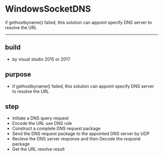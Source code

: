# WindowsSocketDNS
if gethostbyname() failed, this solution can appoint specify DNS server to resolve the URL

---
## build
  - by visual studio 2015 or 2017
  
## purpose
  - if gethostbyname() failed, this solution can appoint specify DNS server to resolve the URL

## step
  - Initiate a DNS query request
  - Encode the URL use DNS rule
  - Construct a complete DNS request package
  - Send the DNS request package to the appointed DNS server by UDP
  - Recieve the DNS server response and then Decode the respond package
  - Get the URL resolve result
